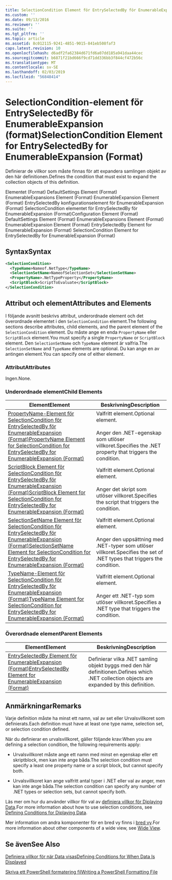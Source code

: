 ```yaml
---
title: SelectionCondition Element för EntrySelectedBy för EnumerableExpansion (Format) | Microsoft Docs
ms.custom: ''
ms.date: 09/13/2016
ms.reviewer: ''
ms.suite: ''
ms.tgt_pltfrm: ''
ms.topic: article
ms.assetid: 8c012115-9241-4851-9015-841eb508faf3
caps.latest.revision: 10
ms.openlocfilehash: d6adf2fa62384d671fd6a07dd185a941daa44cec
ms.sourcegitcommit: b6871f21bd666f9cd71dd336bb3f844cf472b56c
ms.translationtype: MT
ms.contentlocale: sv-SE
ms.lasthandoff: 02/03/2019
ms.locfileid: "56848414"
---
```

# <a name="selectioncondition-element-for-entryselectedby-for-enumerableexpansion-format"></a><span data-ttu-id="dcfa8-102">SelectionCondition-element för EntrySelectedBy för EnumerableExpansion (format)</span><span class="sxs-lookup"><span data-stu-id="dcfa8-102">SelectionCondition Element for EntrySelectedBy for EnumerableExpansion (Format)</span></span>

<span data-ttu-id="dcfa8-103">Definierar de villkor som måste finnas för att expandera samlingen objekt av den här definitionen.</span><span class="sxs-lookup"><span data-stu-id="dcfa8-103">Defines the condition that must exist to expand the collection objects of this definition.</span></span>

<span data-ttu-id="dcfa8-104">Elementet (Format) DefaultSettings Element (Format) EnumerableExpansions Element (Format) EnumerableExpansion Element (Format) EntrySelectedBy konfigurationselement för EnumerableExpansion (Format) SelectionCondition elementet för EntrySelectedBy för EnumerableExpansion (Format)</span><span class="sxs-lookup"><span data-stu-id="dcfa8-104">Configuration Element (Format) DefaultSettings Element (Format) EnumerableExpansions Element (Format) EnumerableExpansion Element (Format) EntrySelectedBy Element for EnumerableExpansion (Format) SelectionCondition Element for EntrySelectedBy for EnumerableExpansion (Format)</span></span>

## <a name="syntax"></a><span data-ttu-id="dcfa8-105">Syntax</span><span class="sxs-lookup"><span data-stu-id="dcfa8-105">Syntax</span></span>

```xml
<SelectionCondition>
  <TypeName>Nameof.NetType</TypeName>
  <SelectionSetName>NameofSelectionSet</SelectionSetName>
  <PropertyName>.NetTypeProperty</PropertyName>
  <ScriptBlock>ScriptToEvaluate</ScriptBlock>
</SelectionCondition>
```

## <a name="attributes-and-elements"></a><span data-ttu-id="dcfa8-106">Attribut och element</span><span class="sxs-lookup"><span data-stu-id="dcfa8-106">Attributes and Elements</span></span>

<span data-ttu-id="dcfa8-107">I följande avsnitt beskrivs attribut, underordnade element och det överordnade elementet i den `SelectionCondition` element.</span><span class="sxs-lookup"><span data-stu-id="dcfa8-107">The following sections describe attributes, child elements, and the parent element of the `SelectionCondition` element.</span></span> <span data-ttu-id="dcfa8-108">Du måste ange en enda `PropertyName` eller `ScriptBlock` element.</span><span class="sxs-lookup"><span data-stu-id="dcfa8-108">You must specify a single `PropertyName` or `ScriptBlock` element.</span></span> <span data-ttu-id="dcfa8-109">Den `SelectionSetName` och `TypeName` element är valfria.</span><span class="sxs-lookup"><span data-stu-id="dcfa8-109">The `SelectionSetName` and `TypeName` elements are optional.</span></span> <span data-ttu-id="dcfa8-110">Du kan ange en av antingen element.</span><span class="sxs-lookup"><span data-stu-id="dcfa8-110">You can specify one of either element.</span></span>

### <a name="attributes"></a><span data-ttu-id="dcfa8-111">Attribut</span><span class="sxs-lookup"><span data-stu-id="dcfa8-111">Attributes</span></span>

<span data-ttu-id="dcfa8-112">Ingen.</span><span class="sxs-lookup"><span data-stu-id="dcfa8-112">None.</span></span>

### <a name="child-elements"></a><span data-ttu-id="dcfa8-113">Underordnade element</span><span class="sxs-lookup"><span data-stu-id="dcfa8-113">Child Elements</span></span>

|<span data-ttu-id="dcfa8-114">Element</span><span class="sxs-lookup"><span data-stu-id="dcfa8-114">Element</span></span>|<span data-ttu-id="dcfa8-115">Beskrivning</span><span class="sxs-lookup"><span data-stu-id="dcfa8-115">Description</span></span>|
|-------------|-----------------|
|[<span data-ttu-id="dcfa8-116">PropertyName-Element för SelectionCondition för EntrySelectedBy för EnumerableExpansion (Format)</span><span class="sxs-lookup"><span data-stu-id="dcfa8-116">PropertyName Element for SelectionCondition for EntrySelectedBy for EnumerableExpansion (Format)</span></span>](./propertyname-element-for-selectioncondition-for-entryselectedby-for-enumerableexpansion-format.md)|<span data-ttu-id="dcfa8-117">Valfritt element.</span><span class="sxs-lookup"><span data-stu-id="dcfa8-117">Optional element.</span></span><br /><br /> <span data-ttu-id="dcfa8-118">Anger den .NET-egenskap som utlöser villkoret.</span><span class="sxs-lookup"><span data-stu-id="dcfa8-118">Specifies the .NET property that triggers the condition.</span></span>|
|[<span data-ttu-id="dcfa8-119">ScriptBlock Element för SelectionCondition för EntrySelectedBy för EnumerableExpansion (Format)</span><span class="sxs-lookup"><span data-stu-id="dcfa8-119">ScriptBlock Element for SelectionCondition for EntrySelectedBy for EnumerableExpansion (Format)</span></span>](./scriptblock-element-for-selectioncondition-for-entryselectedby-for-enumerableexpansion-format.md)|<span data-ttu-id="dcfa8-120">Valfritt element.</span><span class="sxs-lookup"><span data-stu-id="dcfa8-120">Optional element.</span></span><br /><br /> <span data-ttu-id="dcfa8-121">Anger det skript som utlöser villkoret.</span><span class="sxs-lookup"><span data-stu-id="dcfa8-121">Specifies the script that triggers the condition.</span></span>|
|[<span data-ttu-id="dcfa8-122">SelectionSetName Element för SelectionCondition för EntrySelectedBy för EnumerableExpansion (Format)</span><span class="sxs-lookup"><span data-stu-id="dcfa8-122">SelectionSetName Element for SelectionCondition for EntrySelectedBy for EnumerableExpansion (Format)</span></span>](./selectionsetname-element-for-selectioncondition-for-entryselectedby-for-enumerableexpansion-format.md)|<span data-ttu-id="dcfa8-123">Valfritt element.</span><span class="sxs-lookup"><span data-stu-id="dcfa8-123">Optional element.</span></span><br /><br /> <span data-ttu-id="dcfa8-124">Anger den uppsättning med .NET-typer som utlöser villkoret.</span><span class="sxs-lookup"><span data-stu-id="dcfa8-124">Specifies the set of .NET types that triggers the condition.</span></span>|
|[<span data-ttu-id="dcfa8-125">TypeName-Element för SelectionCondition för EntrySelectedBy för EnumerableExpansion (Format)</span><span class="sxs-lookup"><span data-stu-id="dcfa8-125">TypeName Element for SelectionCondition for EntrySelectedBy for EnumerableExpansion (Format)</span></span>](./typename-element-for-selectioncondition-for-entryselectedby-for-enumerableexpansion-format.md)|<span data-ttu-id="dcfa8-126">Valfritt element.</span><span class="sxs-lookup"><span data-stu-id="dcfa8-126">Optional element.</span></span><br /><br /> <span data-ttu-id="dcfa8-127">Anger ett .NET-typ som utlöser villkoret.</span><span class="sxs-lookup"><span data-stu-id="dcfa8-127">Specifies a .NET type that triggers the condition.</span></span>|

### <a name="parent-elements"></a><span data-ttu-id="dcfa8-128">Överordnade element</span><span class="sxs-lookup"><span data-stu-id="dcfa8-128">Parent Elements</span></span>

|<span data-ttu-id="dcfa8-129">Element</span><span class="sxs-lookup"><span data-stu-id="dcfa8-129">Element</span></span>|<span data-ttu-id="dcfa8-130">Beskrivning</span><span class="sxs-lookup"><span data-stu-id="dcfa8-130">Description</span></span>|
|-------------|-----------------|
|[<span data-ttu-id="dcfa8-131">EntrySelectedBy Element för EnumerableExpansion (Format)</span><span class="sxs-lookup"><span data-stu-id="dcfa8-131">EntrySelectedBy Element for EnumerableExpansion (Format)</span></span>](./entryselectedby-element-for-enumerableexpansion-format.md)|<span data-ttu-id="dcfa8-132">Definierar vilka .NET samling objekt byggs med den här definitionen.</span><span class="sxs-lookup"><span data-stu-id="dcfa8-132">Defines which .NET collection objects are expanded by this definition.</span></span>|

## <a name="remarks"></a><span data-ttu-id="dcfa8-133">Anmärkningar</span><span class="sxs-lookup"><span data-stu-id="dcfa8-133">Remarks</span></span>

<span data-ttu-id="dcfa8-134">Varje definition måste ha minst ett namn, val av set eller Urvalsvillkoret som definierats.</span><span class="sxs-lookup"><span data-stu-id="dcfa8-134">Each definition must have at least one type name, selection set, or selection condition defined.</span></span>

<span data-ttu-id="dcfa8-135">När du definierar en urvalsvillkoret, gäller följande krav:</span><span class="sxs-lookup"><span data-stu-id="dcfa8-135">When you are defining a selection condition, the following requirements apply:</span></span>

- <span data-ttu-id="dcfa8-136">Urvalsvillkoret måste ange ett namn med minst en egenskap eller ett skriptblock, men kan inte ange båda.</span><span class="sxs-lookup"><span data-stu-id="dcfa8-136">The selection condition must specify a least one property name or a script block, but cannot specify both.</span></span>

- <span data-ttu-id="dcfa8-137">Urvalsvillkoret kan ange valfritt antal typer i .NET eller val av anger, men kan inte ange båda.</span><span class="sxs-lookup"><span data-stu-id="dcfa8-137">The selection condition can specify any number of .NET types or selection sets, but cannot specify both.</span></span>

<span data-ttu-id="dcfa8-138">Läs mer om hur du använder villkor för val av [definiera villkor för Diplaying Data](./defining-conditions-for-displaying-data.md).</span><span class="sxs-lookup"><span data-stu-id="dcfa8-138">For more information about how to use selection conditions, see [Defining Conditions for Diplaying Data](./defining-conditions-for-displaying-data.md).</span></span>

<span data-ttu-id="dcfa8-139">Mer information om andra komponenter för en bred vy finns i [bred vy](./creating-a-wide-view.md).</span><span class="sxs-lookup"><span data-stu-id="dcfa8-139">For more information about other components of a wide view, see [Wide View](./creating-a-wide-view.md).</span></span>

## <a name="see-also"></a><span data-ttu-id="dcfa8-140">Se även</span><span class="sxs-lookup"><span data-stu-id="dcfa8-140">See Also</span></span>

[<span data-ttu-id="dcfa8-141">Definiera villkor för när Data visas</span><span class="sxs-lookup"><span data-stu-id="dcfa8-141">Defining Conditions for When Data Is Displayed</span></span>](./defining-conditions-for-displaying-data.md)

[<span data-ttu-id="dcfa8-142">Skriva ett PowerShell formatering fil</span><span class="sxs-lookup"><span data-stu-id="dcfa8-142">Writing a PowerShell Formatting File</span></span>](./writing-a-powershell-formatting-file.md)
